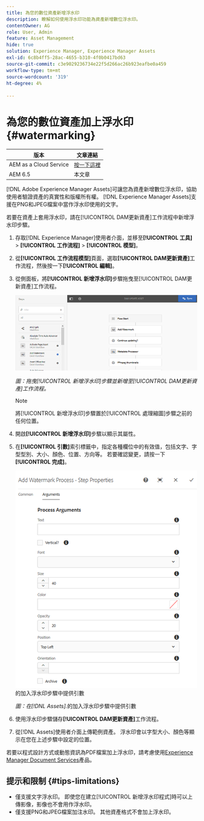 ```yaml
---
title: 為您的數位資產新增浮水印
description: 瞭解如何使用浮水印功能為資產新增數位浮水印。
contentOwner: AG
role: User, Admin
feature: Asset Management
hide: true
solution: Experience Manager, Experience Manager Assets
exl-id: 6c8b4ff5-28ac-4655-b310-4f0b0417bd63
source-git-commit: c3e9029236734e22f5d266ac26b923eafbe0a459
workflow-type: tm+mt
source-wordcount: '319'
ht-degree: 4%

---
```


# 為您的數位資產加上浮水印 {#watermarking}

| 版本 | 文章連結 |
| -------- | ---------------------------- |
| AEM as a Cloud Service  | [按一下這裡](https://experienceleague.adobe.com/docs/experience-manager-cloud-service/content/assets/manage/watermark-assets.html?lang=zh-Hant) |
| AEM 6.5 | 本文章 |

[!DNL Adobe Experience Manager Assets]可讓您為資產新增數位浮水印，協助使用者驗證資產的真實性和版權所有權。 [!DNL Experience Manager Assets]支援在PNG和JPEG檔案中當作浮水印使用的文字。

若要在資產上套用浮水印，請在[!UICONTROL DAM更新資產]工作流程中新增浮水印步驟。

1. 存取[!DNL Experience Manager]使用者介面，並移至&#x200B;**[!UICONTROL 工具]** > **[!UICONTROL 工作流程]** > **[!UICONTROL 模型]**。
1. 從&#x200B;**[!UICONTROL 工作流程模型]**&#x200B;頁面，選取&#x200B;**[!UICONTROL DAM更新資產]**&#x200B;工作流程，然後按一下&#x200B;**[!UICONTROL 編輯]**。

1. 從側面板，將&#x200B;**[!UICONTROL 新增浮水印]**&#x200B;步驟拖曳至[!UICONTROL DAM更新資產]工作流程。

   ![拖曳[!UICONTROL 新增浮水印]步驟並新增至[!UICONTROL DAM更新資產]工作流程](assets/add_watermark_step_aem_assets.png)

   *圖：拖曳[!UICONTROL 新增浮水印]步驟並新增至[!UICONTROL DAM更新資產]工作流程。*

   >[!NOTE]
   >
   >將[!UICONTROL 新增浮水印]步驟置於[!UICONTROL 處理縮圖]步驟之前的任何位置。

1. 開啟&#x200B;**[!UICONTROL 新增浮水印]**&#x200B;步驟以顯示其屬性。
1. 在&#x200B;**[!UICONTROL 引數]**&#x200B;索引標籤中，指定各種欄位中的有效值，包括文字、字型型別、大小、顏色、位置、方向等。 若要確認變更，請按一下&#x200B;**[!UICONTROL 完成]**。

   ![在[!DNL Assets]](assets/arguments_add_watermark_aem_assets.png)的加入浮水印步驟中提供引數

   *圖：在[!DNL Assets].*&#x200B;的加入浮水印步驟中提供引數

1. 使用浮水印步驟儲存&#x200B;**[!UICONTROL DAM更新資產]**&#x200B;工作流程。
1. 從[!DNL Assets]使用者介面上傳範例資產。 浮水印會以字型大小、顏色等顯示在您在上述步驟中設定的位置。

若要以程式設計方式或動態資訊為PDF檔案加上浮水印，請考慮使用[Experience Manager Document Services](/help/forms/using/overview-aem-document-services.md)產品。

## 提示和限制 {#tips-limitations}

* 僅支援文字浮水印。 即使您在建立[!UICONTROL 新增浮水印程式]時可以上傳影像，影像也不會用作浮水印。
* 僅支援PNG和JPEG檔案加注水印。 其他資產格式不會加上浮水印。
